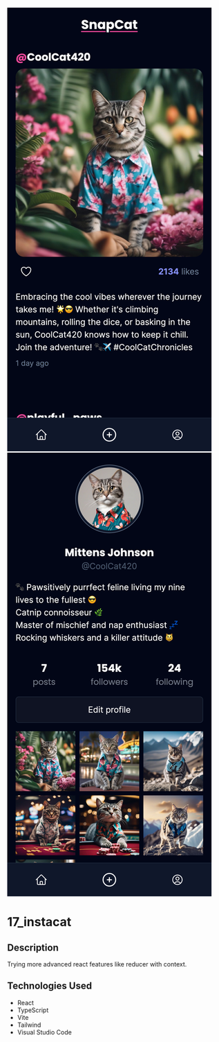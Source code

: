![Screenshot](./public/screenshot01.png)
![Screenshot](./public/screenshot02.png)
# 17_instacat

## Description

Trying more advanced react features like reducer with context.

## Technologies Used

- React
- TypeScript
- Vite
- Tailwind
- Visual Studio Code


